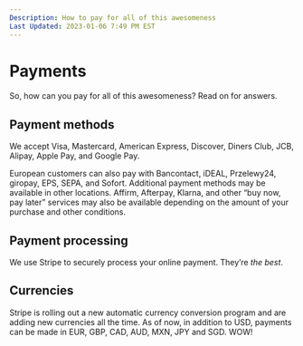 ```yaml
---
Description: How to pay for all of this awesomeness  
Last Updated: 2023-01-06 7:49 PM EST
---
```


# Payments

So, how can you pay for all of this awesomeness? Read on for answers.

## Payment methods

We accept Visa, Mastercard, American Express, Discover, Diners Club, JCB, Alipay, Apple Pay, and Google Pay.

<span style="font-size: 170%;" class="gray-7-fg">
<i class="fa-brands fa-cc-visa"></i>
<i class="fa-brands fa-cc-mastercard"></i>
<i class="fa-brands fa-cc-amex"></i>
<i class="fa-brands fa-cc-discover"></i>
<i class="fa-brands fa-cc-diners-club"></i>
<i class="fa-brands fa-cc-jcb"></i>
<i class="fa-brands fa-alipay"></i>
<i class="fa-brands fa-apple-pay"></i>
<i class="fa-brands fa-google-pay"></i>
</span>

<p><i class="fa-solid fa-euro-sign"></i> European customers can also pay with Bancontact, iDEAL, Przelewy24, giropay, EPS, SEPA, and Sofort. Additional payment methods may be available in other locations. Affirm, Afterpay, Klarna, and other “buy now, pay later” services may also be available depending on the amount of your purchase and other conditions.</p>

## Payment processing

We use Stripe to securely process your online payment. They’re _the best_.

## Currencies

Stripe is rolling out a new automatic currency conversion program and are adding new currencies all the time. As of now, in addition to USD, payments can be made in EUR, GBP, CAD, AUD, MXN, JPY and SGD. WOW!